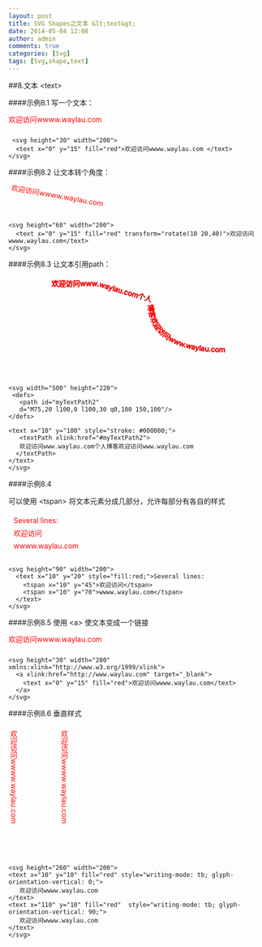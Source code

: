 ```yaml
---
layout: post
title: SVG Shapes之文本 &lt;text&gt;
date: 2014-05-04 12:08
author: admin
comments: true
categories: [Svg]
tags: [Svg,shape,text]
---
```


##8.文本 &lt;text&gt;

####示例8.1
写一个文本：

<svg height="30" width="200">
  <text x="0" y="15" fill="red">欢迎访问wwww.waylau.com </text>
</svg>

	 <svg height="30" width="200">
	  <text x="0" y="15" fill="red">欢迎访问wwww.waylau.com </text>
	</svg>

####示例8.2
让文本转个角度：

<svg height="60" width="200">
  <text x="0" y="15" fill="red" transform="rotate(10 20,40)">欢迎访问wwww.waylau.com</text>
</svg>

	<svg height="60" width="200">
	  <text x="0" y="15" fill="red" transform="rotate(10 20,40)">欢迎访问wwww.waylau.com</text>
	</svg>

####示例8.3
让文本引用path：
 
<svg width="500" height="200">
<defs>
<path id="myTextPath2"
  d="M75,20 l100,0 l100,30 q0,100 150,100"/>
</defs>
<text x="10" y="100" style="stroke: #ff0000;">
<textPath xlink:href="#myTextPath2">
  欢迎访问www.waylau.com个人博客欢迎访问www.waylau.com
</textPath>
</text>
</svg>


	<svg width="500" height="220">
	 <defs>
	   <path id="myTextPath2"
	   d="M75,20 l100,0 l100,30 q0,100 150,100"/>
	</defs>
	
	<text x="10" y="100" style="stroke: #000000;">
	   <textPath xlink:href="#myTextPath2">
	   欢迎访问www.waylau.com个人博客欢迎访问www.waylau.com
	  </textPath>
	</text>  
	</svg>

####示例8.4

可以使用 &lt;tspan&gt; 将文本元素分成几部分，允许每部分有各自的样式

<svg height="90" width="200">
  <text x="10" y="20" style="fill:red;">Several lines:
   <tspan x="10" y="45">欢迎访问</tspan>
   <tspan x="10" y="70">wwww.waylau.com</tspan>
  </text>
</svg>
	
	<svg height="90" width="200">
	  <text x="10" y="20" style="fill:red;">Several lines:
	    <tspan x="10" y="45">欢迎访问</tspan>
	    <tspan x="10" y="70">wwww.waylau.com</tspan>
	  </text>
	</svg>

####示例8.5
使用 &lt;a&gt; 使文本变成一个链接

<svg height="30" width="200" xmlns:xlink="http://www.w3.org/1999/xlink">
  <a xlink:href="http://www.waylau.com" target="_blank">
   <text x="0" y="15" fill="red">欢迎访问wwww.waylau.com
   </text>
  </a>
</svg>

	<svg height="30" width="200" xmlns:xlink="http://www.w3.org/1999/xlink">
	  <a xlink:href="http://www.waylau.com" target="_blank">
	    <text x="0" y="15" fill="red">欢迎访问wwww.waylau.com</text>
	  </a>
	</svg>

####示例8.6
垂直样式

<svg height="260" width="200">
<text x="10" y="10" fill="red" style="writing-mode: tb; glyph-orientation-vertical: 0;">
   欢迎访问wwww.waylau.com
</text>
<text x="110" y="10" fill="red"  style="writing-mode: tb; glyph-orientation-vertical: 90;">
   欢迎访问wwww.waylau.com
</text> 
</svg>

	<svg height="260" width="200">
	<text x="10" y="10" fill="red" style="writing-mode: tb; glyph-orientation-vertical: 0;">
	   欢迎访问wwww.waylau.com
	</text>
	<text x="110" y="10" fill="red"  style="writing-mode: tb; glyph-orientation-vertical: 90;">
	   欢迎访问wwww.waylau.com
	</text> 
	</svg>
